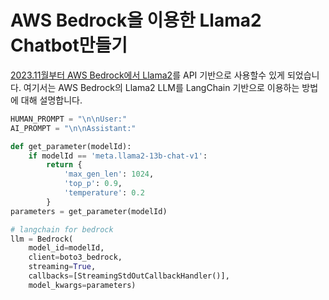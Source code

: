 # AWS Bedrock을 이용한 Llama2 Chatbot만들기

[2023.11월부터 AWS Bedrock에서 Llama2](https://aws.amazon.com/ko/blogs/aws/amazon-bedrock-now-provides-access-to-llama-2-chat-13b-model/)를 API 기반으로 사용할수 있게 되었습니다. 여기서는 AWS Bedrock의 Llama2 LLM를 LangChain 기반으로 이용하는 방법에 대해 설명합니다.

```python
HUMAN_PROMPT = "\n\nUser:"
AI_PROMPT = "\n\nAssistant:"

def get_parameter(modelId):
    if modelId == 'meta.llama2-13b-chat-v1': 
        return {
            'max_gen_len': 1024,
	        'top_p': 0.9,
	        'temperature': 0.2
        }
parameters = get_parameter(modelId)

# langchain for bedrock
llm = Bedrock(
    model_id=modelId, 
    client=boto3_bedrock, 
    streaming=True,
    callbacks=[StreamingStdOutCallbackHandler()],
    model_kwargs=parameters)

```
